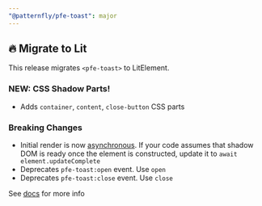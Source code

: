 ```yaml
---
"@patternfly/pfe-toast": major
---
```


## 🔥 Migrate to Lit

This release migrates `<pfe-toast>` to LitElement.

### NEW: CSS Shadow Parts!
- Adds `container`, `content`, `close-button` CSS parts

### Breaking Changes
- Initial render is now [asynchronous](https://lit.dev/docs/components/lifecycle/#reactive-update-cycle).
  If your code assumes that shadow DOM is ready once the element is constructed, update it to `await element.updateComplete`
- Deprecates `pfe-toast:open` event. Use `open`
- Deprecates `pfe-toast:close` event. Use `close`

See [docs](https://patternflyelements.org/components/toast/) for more info
